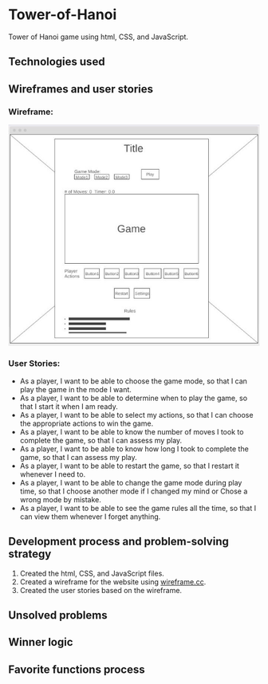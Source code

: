 # Tower-of-Hanoi
Tower of Hanoi game using html, CSS, and JavaScript.

## Technologies used

## Wireframes and user stories

### Wireframe: 
![Wireframe](images/Wireframe.JPG)

### User Stories:
* As a player, I want to be able to choose the game mode, so that I can play the game in the mode I want.
* As a player, I want to be able to determine when to play the game, so that I start it when I am ready.
* As a player, I want to be able to select my actions, so that I can choose the appropriate actions to win the game.
* As a player, I want to be able to know the number of moves I took to complete the game, so that I can assess my play.
* As a player, I want to be able to know how long I took to complete the game, so that I can assess my play.
* As a player, I want to be able to restart the game, so that I restart it whenever I need to.
* As a player, I want to be able to change the game mode during play time, so that I choose another mode if I changed my mind or Chose a wrong mode by mistake.
* As a player, I want to be able to see the game rules all the time, so that I can view them whenever I forget anything.

## Development process and problem-solving strategy
1. Created the html, CSS, and JavaScript files.
1. Created a wireframe for the website using [wireframe.cc](https://wireframe.cc/).
1. Created the user stories based on the wireframe.


## Unsolved problems

## Winner logic

## Favorite functions process
